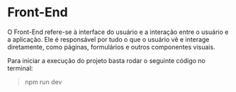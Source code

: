 # Front-End

O Front-End refere-se à interface do usuário e a interação entre o usuário e a aplicação. Ele é responsável por tudo o que o usuário vê e interage diretamente, como páginas, formulários e outros componentes visuais.

Para iniciar a execução do projeto basta rodar o seguinte código no terminal:
> npm run dev
